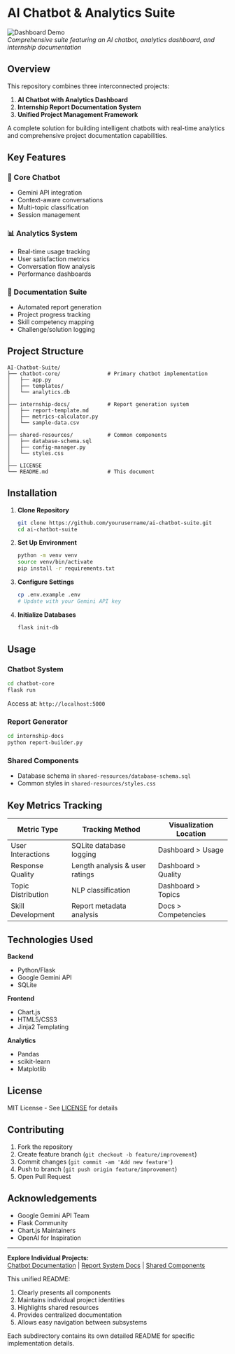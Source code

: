 # AI Chatbot & Analytics Suite

![Dashboard Demo](demo-screenshot.png)  
*Comprehensive suite featuring an AI chatbot, analytics dashboard, and internship documentation*

## Overview

This repository combines three interconnected projects:
1. **AI Chatbot with Analytics Dashboard**  
2. **Internship Report Documentation System**  
3. **Unified Project Management Framework**

A complete solution for building intelligent chatbots with real-time analytics and comprehensive project documentation capabilities.

## Key Features

### 🤖 Core Chatbot
- Gemini API integration
- Context-aware conversations
- Multi-topic classification
- Session management

### 📊 Analytics System
- Real-time usage tracking
- User satisfaction metrics
- Conversation flow analysis
- Performance dashboards

### 📄 Documentation Suite
- Automated report generation
- Project progress tracking
- Skill competency mapping
- Challenge/solution logging

## Project Structure

```
AI-Chatbot-Suite/
├── chatbot-core/               # Primary chatbot implementation
│   ├── app.py
│   ├── templates/
│   └── analytics.db
│
├── internship-docs/            # Report generation system
│   ├── report-template.md
│   ├── metrics-calculator.py
│   └── sample-data.csv
│
├── shared-resources/           # Common components
│   ├── database-schema.sql
│   ├── config-manager.py
│   └── styles.css
│
├── LICENSE
└── README.md                   # This document
```

## Installation

1. **Clone Repository**
   ```bash
   git clone https://github.com/yourusername/ai-chatbot-suite.git
   cd ai-chatbot-suite
   ```

2. **Set Up Environment**
   ```bash
   python -m venv venv
   source venv/bin/activate
   pip install -r requirements.txt
   ```

3. **Configure Settings**
   ```bash
   cp .env.example .env
   # Update with your Gemini API key
   ```

4. **Initialize Databases**
   ```bash
   flask init-db
   ```

## Usage

### Chatbot System
```bash
cd chatbot-core
flask run
```
Access at: `http://localhost:5000`

### Report Generator
```bash
cd internship-docs
python report-builder.py
```

### Shared Components
- Database schema in `shared-resources/database-schema.sql`
- Common styles in `shared-resources/styles.css`

## Key Metrics Tracking

| Metric Type          | Tracking Method               | Visualization Location |
|----------------------|-------------------------------|------------------------|
| User Interactions    | SQLite database logging       | Dashboard > Usage      |
| Response Quality     | Length analysis & user ratings| Dashboard > Quality    |
| Topic Distribution   | NLP classification            | Dashboard > Topics     |
| Skill Development    | Report metadata analysis      | Docs > Competencies    |

## Technologies Used

**Backend**  
- Python/Flask
- Google Gemini API
- SQLite

**Frontend**  
- Chart.js
- HTML5/CSS3
- Jinja2 Templating

**Analytics**  
- Pandas
- scikit-learn
- Matplotlib

## License

MIT License - See [LICENSE](LICENSE) for details

## Contributing

1. Fork the repository
2. Create feature branch (`git checkout -b feature/improvement`)
3. Commit changes (`git commit -am 'Add new feature'`)
4. Push to branch (`git push origin feature/improvement`)
5. Open Pull Request

## Acknowledgements

- Google Gemini API Team
- Flask Community
- Chart.js Maintainers
- OpenAI for Inspiration

---

**Explore Individual Projects:**  
[Chatbot Documentation](chatbot-core/README.md) | 
[Report System Docs](internship-docs/README.md) | 
[Shared Components](shared-resources/README.md)


This unified README:
1. Clearly presents all components
2. Maintains individual project identities
3. Highlights shared resources
4. Provides centralized documentation
5. Allows easy navigation between subsystems

Each subdirectory contains its own detailed README for specific implementation details.
